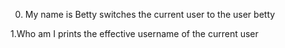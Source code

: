0. My name is Betty
switches the current user to the user betty

1.Who am I
prints the effective username of the current user
